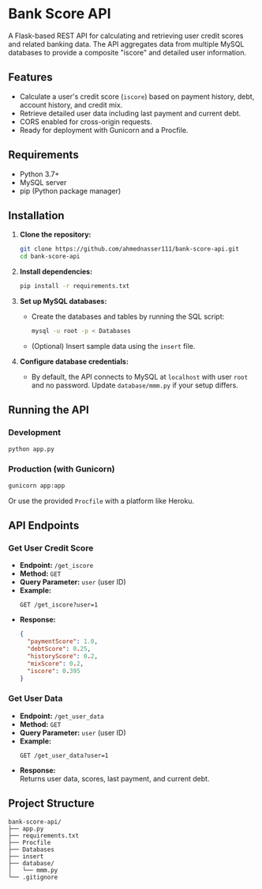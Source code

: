 # Bank Score API

A Flask-based REST API for calculating and retrieving user credit scores and related banking data. The API aggregates data from multiple MySQL databases to provide a composite "iscore" and detailed user information.

## Features

- Calculate a user's credit score (`iscore`) based on payment history, debt, account history, and credit mix.
- Retrieve detailed user data including last payment and current debt.
- CORS enabled for cross-origin requests.
- Ready for deployment with Gunicorn and a Procfile.

## Requirements

- Python 3.7+
- MySQL server
- pip (Python package manager)

## Installation

1. **Clone the repository:**
   ```bash
   git clone https://github.com/ahmednasser111/bank-score-api.git
   cd bank-score-api
   ```

2. **Install dependencies:**
   ```bash
   pip install -r requirements.txt
   ```

3. **Set up MySQL databases:**
   - Create the databases and tables by running the SQL script:
     ```bash
     mysql -u root -p < Databases
     ```
   - (Optional) Insert sample data using the `insert` file.

4. **Configure database credentials:**
   - By default, the API connects to MySQL at `localhost` with user `root` and no password. Update `database/mmm.py` if your setup differs.

## Running the API

### Development

```bash
python app.py
```

### Production (with Gunicorn)

```bash
gunicorn app:app
```

Or use the provided `Procfile` with a platform like Heroku.

## API Endpoints

### Get User Credit Score

- **Endpoint:** `/get_iscore`
- **Method:** `GET`
- **Query Parameter:** `user` (user ID)
- **Example:**
  ```
  GET /get_iscore?user=1
  ```
- **Response:**
  ```json
  {
    "paymentScore": 1.0,
    "debtScore": 0.25,
    "historyScore": 0.2,
    "mixScore": 0.2,
    "iscore": 0.395
  }
  ```

### Get User Data

- **Endpoint:** `/get_user_data`
- **Method:** `GET`
- **Query Parameter:** `user` (user ID)
- **Example:**
  ```
  GET /get_user_data?user=1
  ```
- **Response:**  
  Returns user data, scores, last payment, and current debt.

## Project Structure

```
bank-score-api/
├── app.py
├── requirements.txt
├── Procfile
├── Databases
├── insert
├── database/
│   └── mmm.py
└── .gitignore
```
